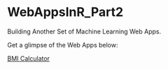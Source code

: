 # WebAppsInR_Part2
Building Another Set of Machine Learning Web Apps.

Get a glimpse of the Web Apps below:

[BMI Calculator]( https://vernamariemaullon97.shinyapps.io/BMICalculator/)
